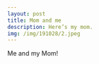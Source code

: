 ```yaml
---
layout: post
title: Mom and me
description: Here’s my mom.
img: /img/191028/2.jpeg
---
```




<div class="img_row">
	<img class="col three” src="{{ site.baseurl }}/img/191028/1.jpeg" alt="" title=""/>
</div>

<div class="col three caption">
	Me and my Mom!
</div>

<div class="img_row">
	<img class="col three” src="{{ site.baseurl }}/img/191028/2.jpeg" alt="" title=""/>
</div>

